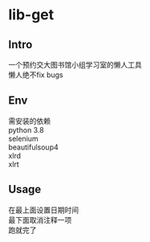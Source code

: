 # lib-get
## Intro
一个预约交大图书馆小组学习室的懒人工具  
懒人绝不fix bugs

## Env
需安装的依赖  
python 3.8  
selenium  
beautifulsoup4  
xlrd   
xlrt  

## Usage
在最上面设置日期时间    
最下面取消注释一项  
跑就完了
